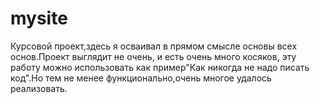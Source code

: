 # mysite
 Курсовой проект,здесь я осваивал в прямом смысле основы всех основ.Проект выглядит не очень, и есть очень
 много косяков, эту работу можно использовать как пример"Как никогда не надо писать код".Но тем не менее
 функционально,очень многое удалось реализовать.
